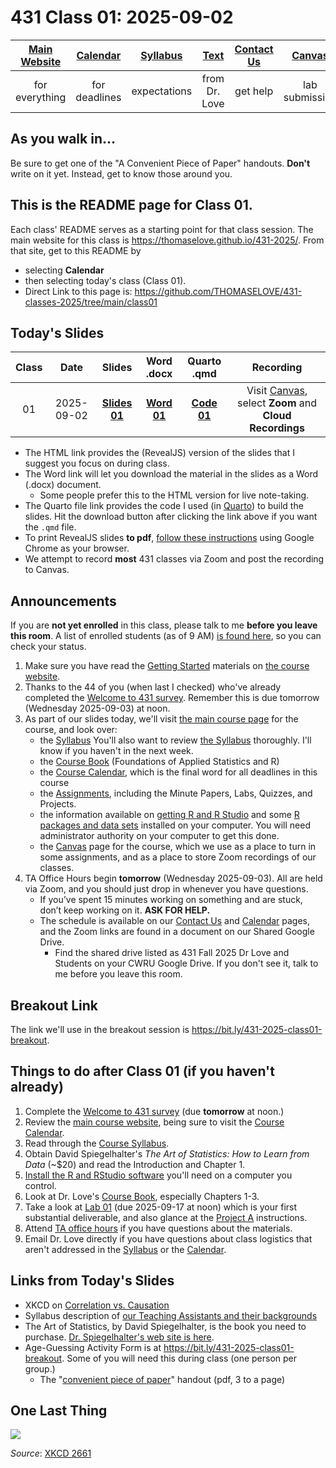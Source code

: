 # 431 Class 01: 2025-09-02

[Main Website](https://thomaselove.github.io/431-2025/) | [Calendar](https://thomaselove.github.io/431-2025/calendar.html) | [Syllabus](https://thomaselove.github.io/431-syllabus-2025/) | [Text](https://thomaselove.github.io/431-book/) | [Contact Us](https://thomaselove.github.io/431-2025/contact.html) | [Canvas](https://canvas.case.edu) | [Data and Code](https://github.com/THOMASELOVE/431-data)
:-----------: | :--------------: | :----------: | :---------: | :-------------: | :-----------: | :------------:
for everything | for deadlines | expectations | from Dr. Love | get help | lab submission | for downloads

## As you walk in...

Be sure to get one of the "A Convenient Piece of Paper" handouts. **Don't** write on it yet. Instead, get to know those around you.

## This is the README page for Class 01.

Each class' README serves as a starting point for that class session.
The main website for this class is <https://thomaselove.github.io/431-2025/>. From that site, get to this README by

- selecting **Calendar**
- then selecting today's class (Class 01).
- Direct Link to this page is: <https://github.com/THOMASELOVE/431-classes-2025/tree/main/class01>

## Today's Slides

Class | Date | Slides | Word .docx | Quarto .qmd | Recording
:---: | :--------: | :------: | :------: | :------: | :-------------:
01 | 2025-09-02 | **[Slides 01](https://thomaselove.github.io/431-slides-2025/class01.html)** | **[Word 01](https://thomaselove.github.io/431-slides-2025/class01w.docx)** | **[Code 01](https://github.com/THOMASELOVE/431-slides-2025/blob/main/class01.qmd)** | Visit [Canvas](https://canvas.case.edu/), select **Zoom** and **Cloud Recordings**

- The HTML link provides the (RevealJS) version of the slides that I suggest you focus on during class.
- The Word link will let you download the material in the slides as a Word (.docx) document.
    - Some people prefer this to the HTML version for live note-taking.
- The Quarto file link provides the code I used (in [Quarto](https://quarto.org/)) to build the slides. Hit the download button after clicking the link above if you want the `.qmd` file.
- To print RevealJS slides **to pdf**, [follow these instructions](https://quarto.org/docs/presentations/revealjs/presenting.html#print-to-pdf) using Google Chrome as your browser.
- We attempt to record **most** 431 classes via Zoom and post the recording to Canvas.

## Announcements

If you are **not yet enrolled** in this class, please talk to me **before you leave this room**. A list of enrolled students (as of 9 AM) [is found here](https://github.com/THOMASELOVE/431-classes-2025/blob/main/class01/registrants.pdf), so you can check your status.

1. Make sure you have read the [Getting Started](https://thomaselove.github.io/431-2025/#getting-started) materials on [the course website](https://thomaselove.github.io/431-2025/).
2. Thanks to the 44 of you (when last I checked) who've already completed the [Welcome to 431 survey](https://bit.ly/431-2025-welcome). Remember this is due tomorrow (Wednesday 2025-09-03) at noon.
3. As part of our slides today, we'll visit [the main course page](https://thomaselove.github.io/431-2025/) for the course, and look over:
    - the [Syllabus](https://thomaselove.github.io/431-syllabus-2025/) You'll also want to review [the Syllabus](https://thomaselove.github.io/431-syllabus-2025/) thoroughly. I'll know if you haven't in the next week.
    - the [Course Book](https://thomaselove.github.io/431-book/) (Foundations of Applied Statistics and R)
    - the [Course Calendar](https://thomaselove.github.io/431-2025/calendar.html), which is the final word for all deadlines in this course
    - the [Assignments](https://thomaselove.github.io/431-2025/assignments.html), including the Minute Papers, Labs, Quizzes, and Projects.
    - the information available on [getting R and R Studio](https://thomaselove.github.io/431-2025/software.html#installing-r-and-r-studio) and some [R packages and data sets](https://thomaselove.github.io/431-2025/software.html#installing-r-packages-and-datacode-for-431) installed on your computer. You will need administrator authority on your computer to get this done.
    - the [Canvas](https://canvas.case.edu/) page for the course, which we use as a place to turn in some assignments, and as a place to store Zoom recordings of our classes.
6. TA Office Hours begin **tomorrow** (Wednesday 2025-09-03). All are held via Zoom, and you should just drop in whenever you have questions.
    - If you’ve spent 15 minutes working on something and are stuck, don’t keep working on it. **ASK FOR HELP.**
    - The schedule is available on our [Contact Us](https://thomaselove.github.io/431-2025/contact.html) and [Calendar](https://thomaselove.github.io/431-2025/calendar.html#ta-office-hours) pages, and the Zoom links are found in a document on our Shared Google Drive.
        - Find the shared drive listed as 431 Fall 2025 Dr Love and Students on your CWRU Google Drive. If you don't see it, talk to me before you leave this room.

## Breakout Link

The link we'll use in the breakout session is <https://bit.ly/431-2025-class01-breakout>.

## Things to do after Class 01 (if you haven't already)

1. Complete the [Welcome to 431 survey](https://bit.ly/431-2025-welcome) (due **tomorrow** at noon.) 
2. Review the [main course website](https://thomaselove.github.io/431-2025/), being sure to visit the [Course Calendar](https://thomaselove.github.io/431-2025/calendar.html).
3. Read through the [Course Syllabus](https://thomaselove.github.io/431-syllabus-2025/).
4. Obtain David Spiegelhalter's *The Art of Statistics: How to Learn from Data* (~$20) and read the Introduction and Chapter 1.
5. [Install the R and RStudio software](https://thomaselove.github.io/431-2025/software.html) you'll need on a computer you control.
6. Look at Dr. Love's [Course Book](https://thomaselove.github.io/431-book/), especially Chapters 1-3.
7. Take a look at [Lab 01](https://github.com/THOMASELOVE/431-labs-2025/tree/main/lab1) (due 2025-09-17 at noon) which is your first substantial deliverable, and also glance at the [Project A](https://thomaselove.github.io/431-projectA-2025/) instructions.
8. Attend [TA office hours](https://thomaselove.github.io/431-2025/calendar.html#ta-office-hours) if you have questions about the materials.
9. Email Dr. Love directly if you have questions about class logistics that aren't addressed in the [Syllabus](https://thomaselove.github.io/431-syllabus-2025/) or the [Calendar](https://thomaselove.github.io/431-2025/calendar.html).

## Links from Today's Slides

- XKCD on [Correlation vs. Causation](https://xkcd.com/552)
- Syllabus description of [our Teaching Assistants and their backgrounds](https://thomaselove.github.io/431-syllabus-2025/08_teachingassistants.html)
- The Art of Statistics, by David Spiegelhalter, is the book you need to purchase. [Dr. Spiegelhalter's web site is here](http://www.statslab.cam.ac.uk/~david/).
- Age-Guessing Activity Form is at <https://bit.ly/431-2025-class01-breakout>. Some of you will need this during class (one person per group.)
    - The "[convenient piece of paper](https://github.com/THOMASELOVE/431-classes-2025/blob/main/class01/convenient_piece_of_paper.pdf)" handout (pdf, 3 to a page)
 
## One Last Thing

![](https://imgs.xkcd.com/comics/age_milestone_privileges.png)

*Source*: [XKCD 2661](https://xkcd.com/2661/)

